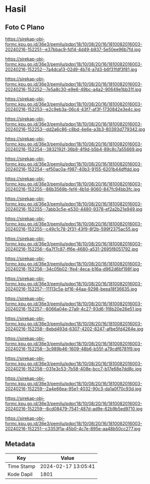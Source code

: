 # Hasil

## Foto C Plano

https://sirekap-obj-formc.kpu.go.id/36e3/pemilu/pdpr/18/10/08/20/16/1810082016003-20240216-152251--e37bbac9-fd14-4d49-b937-5e50ee96b7fd.jpg

https://sirekap-obj-formc.kpu.go.id/36e3/pemilu/pdpr/18/10/08/20/16/1810082016003-20240216-152252--7a4dca13-02d9-4b74-a7d3-b6f31fdf3f81.jpg

https://sirekap-obj-formc.kpu.go.id/36e3/pemilu/pdpr/18/10/08/20/16/1810082016003-20240216-152252--7e5a8c30-e9e6-49bc-a4a2-90649e1bb31f.jpg

https://sirekap-obj-formc.kpu.go.id/36e3/pemilu/pdpr/18/10/08/20/16/1810082016003-20240216-152253--e2c9eb3a-06c4-43f7-af3f-1730842e3e4c.jpg

https://sirekap-obj-formc.kpu.go.id/36e3/pemilu/pdpr/18/10/08/20/16/1810082016003-20240216-152253--dd2a6c86-c8bd-4e6e-a3b3-80393d779342.jpg

https://sirekap-obj-formc.kpu.go.id/36e3/pemilu/pdpr/18/10/08/20/16/1810082016003-20240216-152254--3832192f-36b8-4f9d-b5b4-89c8c7a55669.jpg

https://sirekap-obj-formc.kpu.go.id/36e3/pemilu/pdpr/18/10/08/20/16/1810082016003-20240216-152254--ef50ac0a-f987-40b3-9155-6201b44dffdd.jpg

https://sirekap-obj-formc.kpu.go.id/36e3/pemilu/pdpr/18/10/08/20/16/1810082016003-20240216-152255--86b3569b-fef4-4b1d-9060-847fc94bb3fc.jpg

https://sirekap-obj-formc.kpu.go.id/36e3/pemilu/pdpr/18/10/08/20/16/1810082016003-20240216-152255--7abb3c5e-e530-4480-9378-ef2a2b21e949.jpg

https://sirekap-obj-formc.kpu.go.id/36e3/pemilu/pdpr/18/10/08/20/16/1810082016003-20240216-152255--c49c1c78-2f31-43f9-8f2b-599f2375ac55.jpg

https://sirekap-obj-formc.kpu.go.id/36e3/pemilu/pdpr/18/10/08/20/16/1810082016003-20240216-152256--6a7f7c87-ff6e-4680-a531-2695f8051792.jpg

https://sirekap-obj-formc.kpu.go.id/36e3/pemilu/pdpr/18/10/08/20/16/1810082016003-20240216-152256--34c05b02-1fe4-4eca-b16a-d962d6bf198f.jpg

https://sirekap-obj-formc.kpu.go.id/36e3/pemilu/pdpr/18/10/08/20/16/1810082016003-20240216-152257--11113c5a-bf16-44aa-9298-beea18f36635.jpg

https://sirekap-obj-formc.kpu.go.id/36e3/pemilu/pdpr/18/10/08/20/16/1810082016003-20240216-152257--8066a04e-27a9-4c27-93d6-1f8b20e26e51.jpg

https://sirekap-obj-formc.kpu.go.id/36e3/pemilu/pdpr/18/10/08/20/16/1810082016003-20240216-152258--8ebd493d-6307-4202-8247-afbe5fd4264e.jpg

https://sirekap-obj-formc.kpu.go.id/36e3/pemilu/pdpr/18/10/08/20/16/1810082016003-20240216-152258--3c989b46-1609-48b6-b55f-a79cdf6781f9.jpg

https://sirekap-obj-formc.kpu.go.id/36e3/pemilu/pdpr/18/10/08/20/16/1810082016003-20240216-152258--031e3c53-7b58-408e-bcc7-b17e68e7dd8c.jpg

https://sirekap-obj-formc.kpu.go.id/36e3/pemilu/pdpr/18/10/08/20/16/1810082016003-20240216-152259--2a4e66ea-95e1-4032-90c3-da1a0f70c93d.jpg

https://sirekap-obj-formc.kpu.go.id/36e3/pemilu/pdpr/18/10/08/20/16/1810082016003-20240216-152259--8cd08479-7541-487d-ad9e-62b9b5ed9710.jpg

https://sirekap-obj-formc.kpu.go.id/36e3/pemilu/pdpr/18/10/08/20/16/1810082016003-20240216-152251--c3353f1a-45b0-4c7e-895e-aa48b50cc277.jpg


## Metadata

| Key        | Value               |
| ---------- | ------------------- |
| Time Stamp | 2024-02-17 13:05:41 |
| Kode Dapil | 1801                |



